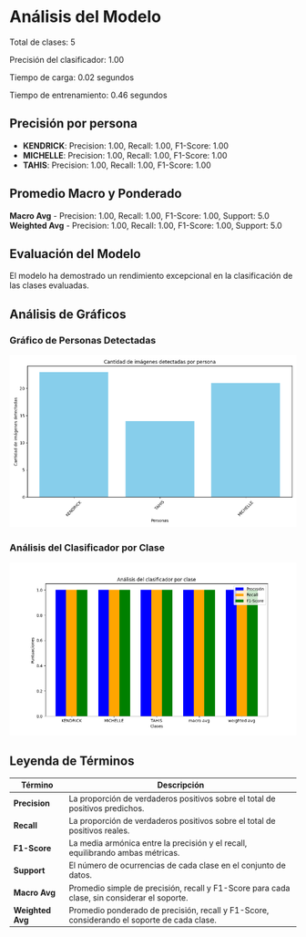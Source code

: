 # Análisis del Modelo

Total de clases: 5

Precisión del clasificador: 1.00

Tiempo de carga: 0.02 segundos

Tiempo de entrenamiento: 0.46 segundos

## Precisión por persona
- **KENDRICK**: Precision: 1.00, Recall: 1.00, F1-Score: 1.00
- **MICHELLE**: Precision: 1.00, Recall: 1.00, F1-Score: 1.00
- **TAHIS**: Precision: 1.00, Recall: 1.00, F1-Score: 1.00

## Promedio Macro y Ponderado
**Macro Avg** - Precision: 1.00, Recall: 1.00, F1-Score: 1.00, Support: 5.0
**Weighted Avg** - Precision: 1.00, Recall: 1.00, F1-Score: 1.00, Support: 5.0

## Evaluación del Modelo

El modelo ha demostrado un rendimiento excepcional en la clasificación de las clases evaluadas.


## Análisis de Gráficos

### Gráfico de Personas Detectadas
![Gráfico de personas detectadas](generate_embeddings_analysis.png)

### Análisis del Clasificador por Clase
![Análisis del clasificador](train_classifier_analysis.png)

## Leyenda de Términos

| Término      | Descripción                                                                                 |
|--------------|--------------------------------------------------------------------------------------------|
| **Precision**    | La proporción de verdaderos positivos sobre el total de positivos predichos.                |
| **Recall**       | La proporción de verdaderos positivos sobre el total de positivos reales.                   |
| **F1-Score**     | La media armónica entre la precisión y el recall, equilibrando ambas métricas.              |
| **Support**      | El número de ocurrencias de cada clase en el conjunto de datos.                             |
| **Macro Avg**    | Promedio simple de precisión, recall y F1-Score para cada clase, sin considerar el soporte. |
| **Weighted Avg** | Promedio ponderado de precisión, recall y F1-Score, considerando el soporte de cada clase.  |

